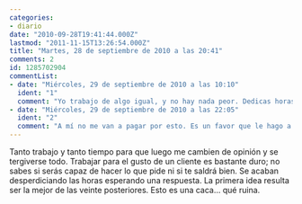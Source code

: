 ```yaml
---
categories:
- diario
date: "2010-09-28T19:41:44.000Z"
lastmod: "2011-11-15T13:26:54.000Z"
title: "Martes, 28 de septiembre de 2010 a las 20:41"
comments: 2
id: 1285702904
commentList:
- date: "Miércoles, 29 de septiembre de 2010 a las 10:10"
  ident: "1"
  comment: "Yo trabajo de algo igual, y no hay nada peor. Dedicas horas a preparar algo, te dicen que no esta mal, y luego quieren mil cambios :(  \n  \nPero bueno nos pagan por ello, no seria justo quejarse..."
- date: "Miércoles, 29 de septiembre de 2010 a las 22:05"
  ident: "2"
  comment: "A mí no me van a pagar por esto. Es un favor que le hago a mi profesor de arte y me viene bien como mini-experiencia. Pero ya me marea."
---
```


Tanto trabajo y tanto tiempo para que luego me cambien de opinión y se tergiverse todo. Trabajar para el gusto de un cliente es bastante duro; no sabes si serás capaz de hacer lo que pide ni si te saldrá bien. Se acaban desperdiciando las horas esperando una respuesta. La primera idea resulta ser la mejor de las veinte posteriores. Esto es una caca... qué ruina.